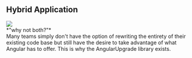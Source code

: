 ## Hybrid Application

<div>
<img src="http://i3.kym-cdn.com/photos/images/newsfeed/000/244/457/793.gif" />
</div>
*"why not both?"*
<aside class="notes">
Many teams simply don't have the option of rewriting the entirety of their existing code base but still have the desire to take advantage of what Angular has to offer. This is why the AngularUpgrade library exists. 
</aside>